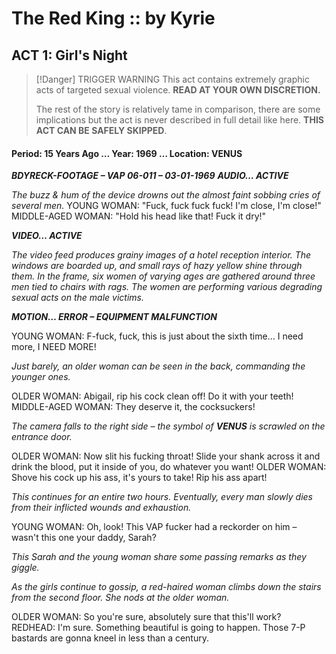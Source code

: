 # The Red King :: by Kyrie

## ACT 1: Girl's Night

> [!Danger] TRIGGER WARNING
> This act contains extremely graphic acts of targeted sexual violence.
> **READ AT YOUR OWN DISCRETION.**
> 
> The rest of the story is relatively tame in comparison, there are some implications but the act is never described in full detail like here.
> **THIS ACT CAN BE SAFELY SKIPPED**.
#### Period: 15 Years Ago … Year: 1969 … Location: VENUS

***BDYRECK-FOOTAGE – VAP 06-011 – 03-01-1969***
***AUDIO… ACTIVE***

*The buzz & hum of the device drowns out the almost faint sobbing cries of several men.*
YOUNG WOMAN: "Fuck, fuck fuck fuck! I'm close, I'm close!"
MIDDLE-AGED WOMAN: "Hold his head like that! Fuck it dry!"

***VIDEO… ACTIVE***

*The video feed produces grainy images of a hotel reception interior. The windows are boarded up, and small rays of hazy yellow shine through them. In the frame, six women of varying ages are gathered around three men tied to chairs with rags. The women are performing various degrading sexual acts on the male victims.*

***MOTION… ERROR – EQUIPMENT MALFUNCTION***

YOUNG WOMAN: F-fuck, fuck, this is just about the sixth time… I need more, I NEED MORE!

*Just barely, an older woman can be seen in the back, commanding the younger ones.*

OLDER WOMAN: Abigail, rip his cock clean off! Do it with your teeth!
MIDDLE-AGED WOMAN: They deserve it, the cocksuckers!

*The camera falls to the right side – the symbol of **VENUS** is scrawled on the entrance door.*

OLDER WOMAN: Now slit his fucking throat! Slide your shank across it and drink the blood, put it inside of you, do whatever you want!
OLDER WOMAN: Shove his cock up his ass, it's yours to take! Rip his ass apart!

*This continues for an entire two hours. Eventually, every man slowly dies from their inflicted wounds and exhaustion.*

YOUNG WOMAN: Oh, look! This VAP fucker had a reckorder on him – wasn't this one your daddy, Sarah?

*This Sarah and the young woman share some passing remarks as they giggle.*

*As the girls continue to gossip, a red-haired woman climbs down the stairs from the second floor. She nods at the older woman.*

OLDER WOMAN: So you're sure, absolutely sure that this'll work?
REDHEAD: I'm sure. Something beautiful is going to happen. Those 7-P bastards are gonna kneel in less than a century.